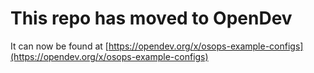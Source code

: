 # This repo has moved to OpenDev

It can now be found at [https://opendev.org/x/osops-example-configs](https://opendev.org/x/osops-example-configs)
